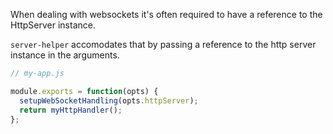 When dealing with websockets it's often required to have a reference to the
HttpServer instance.

`server-helper` accomodates that by passing a reference to the http server
instance in the arguments.

```js
// my-app.js

module.exports = function(opts) {
  setupWebSocketHandling(opts.httpServer);
  return myHttpHandler();
};
```
